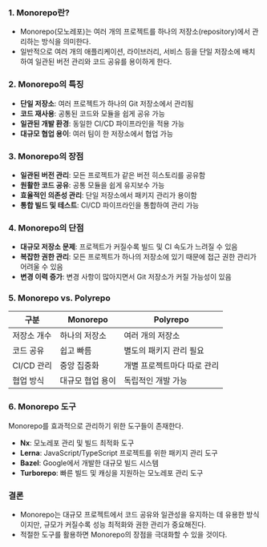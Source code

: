 
### 1. Monorepo란?

- Monorepo(모노레포)는 여러 개의 프로젝트를 하나의 저장소(repository)에서 관리하는 방식을 의미한다.
- 일반적으로 여러 개의 애플리케이션, 라이브러리, 서비스 등을 단일 저장소에 배치하여 일관된 버전 관리와 코드 공유를 용이하게 한다.

### 2. Monorepo의 특징

- **단일 저장소**: 여러 프로젝트가 하나의 Git 저장소에서 관리됨
- **코드 재사용**: 공통된 코드와 모듈을 쉽게 공유 가능
- **일관된 개발 환경**: 동일한 CI/CD 파이프라인을 적용 가능
- **대규모 협업 용이**: 여러 팀이 한 저장소에서 협업 가능

### 3. Monorepo의 장점

- **일관된 버전 관리**: 모든 프로젝트가 같은 버전 히스토리를 공유함
- **원활한 코드 공유**: 공통 모듈을 쉽게 유지보수 가능
- **효율적인 의존성 관리**: 단일 저장소에서 패키지 관리가 용이함
- **통합 빌드 및 테스트**: CI/CD 파이프라인을 통합하여 관리 가능

### 4. Monorepo의 단점

- **대규모 저장소 문제**: 프로젝트가 커질수록 빌드 및 CI 속도가 느려질 수 있음
- **복잡한 권한 관리**: 모든 프로젝트가 하나의 저장소에 있기 때문에 접근 권한 관리가 어려울 수 있음
- **변경 이력 증가**: 변경 사항이 많아지면서 Git 저장소가 커질 가능성이 있음

### 5. Monorepo vs. Polyrepo

|구분|Monorepo|Polyrepo|
|---|---|---|
|저장소 개수|하나의 저장소|여러 개의 저장소|
|코드 공유|쉽고 빠름|별도의 패키지 관리 필요|
|CI/CD 관리|중앙 집중화|개별 프로젝트마다 따로 관리|
|협업 방식|대규모 협업 용이|독립적인 개발 가능|

### 6. Monorepo 도구

Monorepo를 효과적으로 관리하기 위한 도구들이 존재한다.
- **Nx**: 모노레포 관리 및 빌드 최적화 도구
- **Lerna**: JavaScript/TypeScript 프로젝트를 위한 패키지 관리 도구
- **Bazel**: Google에서 개발한 대규모 빌드 시스템
- **Turborepo**: 빠른 빌드 및 캐싱을 지원하는 모노레포 관리 도구

### 결론

- Monorepo는 대규모 프로젝트에서 코드 공유와 일관성을 유지하는 데 유용한 방식이지만, 규모가 커질수록 성능 최적화와 권한 관리가 중요해진다.
- 적절한 도구를 활용하면 Monorepo의 장점을 극대화할 수 있을 것이다.